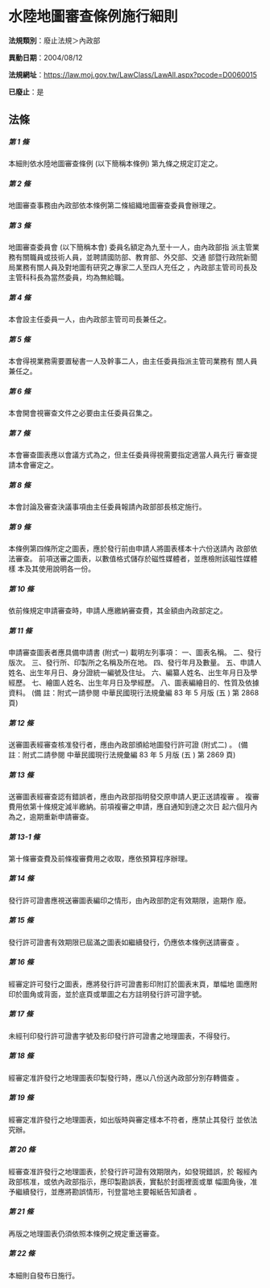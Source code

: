 # 水陸地圖審查條例施行細則

**法規類別**：廢止法規＞內政部

**異動日期**：2004/08/12  

**法規網址**：https://law.moj.gov.tw/LawClass/LawAll.aspx?pcode=D0060015

**已廢止**：是



## 法條
##### 第 1 條
本細則依水陸地圖審查條例 (以下簡稱本條例) 第九條之規定訂定之。

##### 第 2 條
地圖審查事務由內政部依本條例第二條組織地圖審查委員會辦理之。

##### 第 3 條
地圖審查委員會 (以下簡稱本會) 委員名額定為九至十一人，由內政部指
派主管業務有關職員或技術人員，並聘請國防部、教育部、外交部、交通
部暨行政院新聞局業務有關人員及對地圖有研究之專家二人至四人充任之
，內政部主管司司長及主管科科長為當然委員，均為無給職。

##### 第 4 條
本會設主任委員一人，由內政部主管司司長兼任之。

##### 第 5 條
本會得視業務需要置秘書一人及幹事二人，由主任委員指派主管司業務有
關人員兼任之。

##### 第 6 條
本會開會視審查文件之必要由主任委員召集之。

##### 第 7 條
本會審查圖表應以會議方式為之，但主任委員得視需要指定適當人員先行
審查提請本會審定之。

##### 第 8 條
本會討論及審查決議事項由主任委員報請內政部部長核定施行。

##### 第 9 條
本條例第四條所定之圖表，應於發行前由申請人將圖表樣本十六份送請內
政部依法審查。
前項送審之圖表，以數值格式儲存於磁性媒體者，並應檢附該磁性媒體樣
本及其使用說明各一份。

##### 第 10 條
依前條規定申請審查時，申請人應繳納審查費，其金額由內政部定之。

##### 第 11 條
申請審查圖表者應具備申請書 (附式一) 載明左列事項：
一、圖表名稱。
二、發行版次。
三、發行所、印製所之名稱及所在地。
四、發行年月及數量。
五、申請人姓名、出生年月日、身分證統一編號及住址。
六、編纂人姓名、出生年月日及學經歷。
七、繪圖人姓名、出生年月日及學經歷。
八、圖表編繪目的、性質及依據資料。
 (備      註：附式一請參閱 中華民國現行法規彙編 83 年 5 月版 (五
  ) 第 2868 頁)


##### 第 12 條
送審圖表經審查核准發行者，應由內政部頒給地圖發行許可證 (附式二)
。
 (備      註：附式二請參閱 中華民國現行法規彙編 83 年 5 月版 (五
  ) 第 2869 頁)

##### 第 13 條
送審圖表經審查認有錯誤者，應由內政部指明發交原申請人更正送請複審
。
複審費用依第十條規定減半繳納。前項複審之申請，應自通知到達之次日
起六個月內為之，逾期重新申請審查。

##### 第 13-1 條
第十條審查費及前條複審費用之收取，應依預算程序辦理。

##### 第 14 條
發行許可證書應視送審圖表編印之情形，由內政部酌定有效期限，逾期作
廢。

##### 第 15 條
發行許可證書有效期限已屆滿之圖表如繼續發行，仍應依本條例送請審查
。

##### 第 16 條
經審定許可發行之圖表，應將發行許可證書影印附訂於圖表末頁，單幅地
圖應附印於圖角或背面，並於底頁或單圖之右方註明發行許可證字號。

##### 第 17 條
未經刊印發行許可證書字號及影印發行許可證書之地理圖表，不得發行。

##### 第 18 條
經審定准許發行之地理圖表印製發行時，應以八份送內政部分別存轉備查
。

##### 第 19 條
經審定准許發行之地理圖表，如出版時與審定樣本不符者，應禁止其發行
並依法究辦。

##### 第 20 條
經審查准許發行之地理圖表，於發行許可證有效期限內，如發現錯誤，於
報經內政部核准，或依內政部指示，應印製勘誤表，實黏於封面裡面或單
幅圖角後，准予繼續發行，並應將勘誤情形，刊登當地主要報紙告知讀者
。

##### 第 21 條
再版之地理圖表仍須依照本條例之規定重送審查。

##### 第 22 條
本細則自發布日施行。


